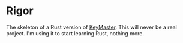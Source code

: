 # Rigor

The skeleton of a Rust version of
[KeyMaster](https://github.com/jimm/keymaster). This will never be a real
project. I'm using it to start learning Rust, nothing more.
